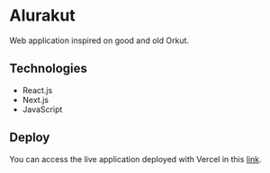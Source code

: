 # Alurakut

Web application inspired on good and old Orkut.

## Technologies

* React.js
* Next.js
* JavaScript

## Deploy

You can access the live application deployed with Vercel in this [link](https://alurakut-21zi2kotu-matgomes21.vercel.app/).
